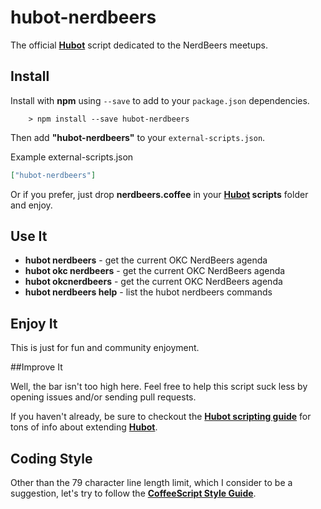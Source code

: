 # hubot-nerdbeers

The official **[Hubot][hubot]** script dedicated to the NerdBeers meetups.

[hubot]: https://github.com/github/hubot

## Install

Install with **npm** using ```--save``` to add to your ```package.json``` dependencies.
```
	> npm install --save hubot-nerdbeers
```

Then add **"hubot-nerdbeers"** to your ```external-scripts.json```.

Example external-scripts.json
```json
["hubot-nerdbeers"]
```

Or if you prefer, just drop **nerdbeers.coffee** in your **[Hubot][hubot] scripts** folder and enjoy.

## Use It

- **hubot nerdbeers** - get the current OKC NerdBeers agenda
- **hubot okc nerdbeers** - get the current OKC NerdBeers agenda
- **hubot okcnerdbeers** - get the current OKC NerdBeers agenda
- **hubot nerdbeers help** - list the hubot nerdbeers commands

## Enjoy It

This is just for fun and community enjoyment.

##Improve It

Well, the bar isn't too high here. Feel free to help this script suck less by opening issues and/or sending pull requests. 

If you haven't already, be sure to checkout the **[Hubot scripting guide](https://github.com/github/hubot/blob/master/docs/scripting.md)** for tons of info about extending **[Hubot][hubot]**.

## Coding Style

Other than the 79 character line length limit, which I consider to be a suggestion, let's try to follow the **[CoffeeScript Style Guide](https://github.com/polarmobile/coffeescript-style-guide)**. 
